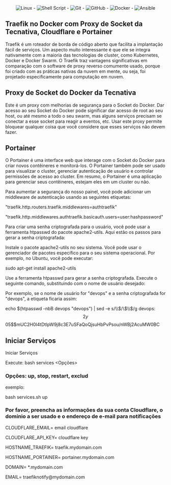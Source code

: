 <div align="center">
<img alt="Linux" src="https://img.shields.io/badge/Linux-FCC624?style=for-the-badge&logo=linux&logoColor=black" /> - <img alt="Shell Script" src="https://img.shields.io/badge/shell_script-%23121011.svg?style=for-the-badge&logo=gnu-bash&logoColor=white"/> - <img alt="Git" src="https://img.shields.io/badge/git-%23F05033.svg?style=for-the-badge&logo=git&logoColor=white"/> - <img alt="GitHub" src="https://img.shields.io/badge/github-%23121011.svg?style=for-the-badge&logo=github&logoColor=white"/> -  <img alt="Docker" src="https://img.shields.io/badge/docker-%230db7ed.svg?style=for-the-badge&logo=docker&logoColor=white"/> - <img alt="Ansible" src="https://img.shields.io/badge/ansible-%231A1918.svg?style=for-the-badge&logo=ansible&logoColor=white"/>
</div>


## Traefik no Docker com Proxy de Socket da Tecnativa, Cloudflare e Portainer

<p>Traefik é um roteador de borda de código aberto que facilita a implantação fácil de serviços. Um aspecto muito interessante é que ele se integra nativamente com a maioria das tecnologias de cluster, como Kubernetes, Docker e Docker Swarm. O Traefik traz vantagens significativas em comparação com o software de proxy reverso comumente usado, porque foi criado com as práticas nativas da nuvem em mente, ou seja, foi projetado especificamente para computação em nuvem.
 </p>

## Proxy de Socket do Docker da Tecnativa

Este é um proxy com melhorias de segurança para o Socket do Docker. Dar acesso ao seu Socket do Docker pode significar dar acesso de root ao seu host, ou até mesmo a todo o seu swarm, mas alguns serviços precisam se conectar a esse socket para reagir a eventos, etc. Usar este proxy permite bloquear qualquer coisa que você considere que esses serviços não devem fazer.

## Portainer

O Portainer é uma interface web que interage com o Socket do Docker para criar novos contêineres e monitorá-los. O Portainer também pode ser usado para visualizar o cluster, gerenciar autenticação de usuário e controlar permissões de acesso ao cluster. Em resumo, o Portainer é uma aplicação para gerenciar seus contêineres, estejam eles em um cluster ou não.

Para aumentar a segurança do nosso painel, você pode adicionar um middleware de autenticação usando as seguintes etiquetas:

<p>"traefik.http.routers.traefik.middlewares=authtraefik"</p>
<p>"traefik.http.middlewares.authtraefik.basicauth.users=user:hashpassword"</p>

Para criar uma senha criptografada para o usuário, você pode usar a ferramenta htpasswd do pacote apache2-utils. Aqui estão os passos para gerar a senha criptografada:

Instale o pacote apache2-utils no seu sistema. Você pode usar o gerenciador de pacotes específico para o seu sistema operacional. Por exemplo, no Ubuntu, você pode executar:

sudo apt-get install apache2-utils

Use a ferramenta htpasswd para gerar a senha criptografada. Execute o seguinte comando, substituindo com o nome de usuário desejado:

Por exemplo, se o nome de usuário for "devops" e a senha criptografada for "devops", a etiqueta ficaria assim:

echo $(htpasswd -nbB devops "devops") | sed -e s/\\$/\\$\\$/g
devops:$$2y$$05$$mUC2H0I4tDtlpW9j8c3E7uSFaQoQjsuHbPvPsou/nWBj2AcuMW0BC

## Iniciar Serviços

Iniciar Serviços

Execute: bash services <Opções>

### Opções: up, stop, restart, exclud

exemplo:

bash services.sh up

### Por favor, preencha as informações da sua conta Cloudflare, o domínio a ser usado e o endereço de e-mail para notificações

<p>CLOUDFLARE_EMAIL= email cloudflare</p>
<p>CLOUDFLARE_API_KEY= cloudflare key</p>
<p>HOSTNAME_TRAEFIK= traefik.mydomain.com</p>
<p>HOSTNAME_PORTAINER= portainer.mydomain.com</p>
<p>DOMAIN= *.mydomain.com</p>
<p>EMAIL= traefiknotify@mydomain.com</p>
